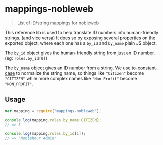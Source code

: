 # mappings-nobleweb

> List of ID/string mappings for nobleweb

This reference lib is used to help translate ID numbers into human-friendly strings.
(and vice versa) It does so by exposing several properties on the exported object,
where each one has a `by_id` and `by_name` plain JS object.

The `by_id` object gives the human-friendly string from just an ID number.
(eg: `roles.by_id[0]`)

The `by_name` object gives an ID number from a string. We use
[to-constant-case](https://github.com/ianstormtaylor/to-constant-case) to normalize
the string name, so things like `"Citizen"` become `"CITIZEN"` while more complex names
like `"Non-Profit"` become `"NON_PROFIT"`.

## Usage

```js
var mapping = require("mappings-nobleweb");

console.log(mapping.roles.by_name.CITIZEN);
// => 5

console.log(mapping.roles.by_id[1]);
// => "Noblehour Admin"
```
